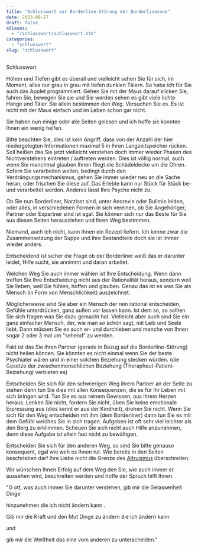 ```yaml
---
title: "Schlusswort zur Borderline-Störung der Borderlinezone"
date: 2023-08-27
draft: false
aliases:
  - "/schlusswort/schlusswort.htm"
categories:
  - "schlusswort"
slug: "schlusswort"
---
```


Schlusswort

Höhen und Tiefen gibt es
überall und vielleicht sehen Sie für sich, im Moment, alles nur grau in grau
mit tiefen dunklen Tälern. So habe ich für Sie auch das Applet programmiert.
Gehen Sie mit der Maus darauf klicken Sie, fahren Sie, bewegen Sie sie und Sie
werden sehen es gibt viele lichte Hänge und Täler. Sie allein bestimmen den
Weg. Versuchen Sie es. Es ist nicht mit der Maus einfach und im Leben schon gar
nicht.

Sie haben nun einige oder
alle Seiten gelesen und ich hoffe sie konnten Ihnen ein wenig helfen.

Bitte beachten Sie, dies ist
kein Angriff, dass von der Anzahl der hier niedergelegten Informationen maximal
5 in Ihren Langzeitspeicher rücken. Soll heißen das Sie jetzt vielleicht
verstehen doch immer wieder Phasen des Nichtverstehens eintreten / auftreten
werden. Dies ist völlig normal, auch wenn Sie manchmal glauben Ihnen fliegt die
Schädeldecke um die Ohren. Sofern Sie verarbeiten wollen, bedingt durch den
Verdrängungsmechanismus, gehen Sie immer wieder neu an die Sache heran, oder
frischen Sie diese auf. Das Erlebte kann nur Stück für Stück be- und
verarbeitet werden. Anderes lässt Ihre Psyche nicht zu.

Ob Sie nun Borderliner, Narzisst
sind, unter Anorexie oder Bulimie leiden, oder alles, in verschiedenen Formen in
sich vereinen, ob Sie Angehöriger, Partner oder Expartner sind ist egal. Sie
können sich nur das Beste für Sie aus diesen Seiten herausziehen und Ihren Weg
bestimmen.

Niemand, auch ich nicht,
kann Ihnen ein Rezept liefern. Ich kenne zwar die Zusammensetzung der Suppe und
ihre Bestandteile doch sie ist immer wieder anders.

Entscheidend ist sicher die
Frage ob der Borderliner weiß das er darunter leidet, Hilfe sucht, sie annimmt
und daran arbeitet.

Welchen Weg Sie auch immer
wählen ist Ihre Entscheidung. Wenn dann treffen Sie Ihre Entscheidung nicht aus
der Rationalität heraus, sondern weil Sie lieben, weil Sie fühlen, hoffen und
glauben. Genau das ist es was Sie als Mensch (in Form von Menschlichkeit)
auszeichnet.

Möglicherweise sind Sie
aber ein Mensch der rein rational entscheiden, Gefühle unterdrücken, ganz
außen vor lassen kann. Ist dem so, so sollten Sie sich fragen was Sie dazu
gemacht hat. Vielleicht aber auch sind Sie ein ganz einfacher Mensch, der, wie
man so schön sagt, mit Leib und Seele liebt. Dann müssen Sie es auch er- und
durchleben und manche von Ihnen sogar 2 oder 3 mal um "sehend" zu
werden.

Fakt ist das Sie ihren
Partner (gerade in Bezug auf die Borderline-Störung) nicht heilen können. Sie
könnten es nicht einmal wenn Sie der beste Psychiater wären und in einer
solchen Beziehung stecken würden. (die Gesetze der zwischenmenschlichen
Beziehung (Therapheut-Patient-Beziehung) verbieten es)

Entscheiden Sie sich für
den schwierigen Weg ihrem Partner an der Seite zu stehen dann tun Sie dies mit
allen Konsequenzen, die es für Ihr Leben mit sich bringen wird. Tun Sie es aus
reinem Gewissen, aus Ihrem Herzen heraus. Lenken Sie nicht, fordern Sie nicht,
üben Sie keine emotionale Erpressung aus (dies kennt er aus der Kindheit),
drohen Sie nicht. Wenn Sie sich für den Weg entscheiden mit ihm (dem
Borderliner) dann tun Sie es mit dem Gefühl welches Sie in sich tragen.
Aufgeben ist oft sehr viel leichter als den Berg zu erklimmen. Scheuen Sie sich
nicht auch Hilfe anzunehmen, denn diese Aufgabe ist allein fast nicht zu
bewältigen.

Entscheiden Sie sich für
den anderen Weg, so sind Sie bitte genauso konsequent, egal wie weh es Ihnen tut.
Wie bereits in den Seiten beschrieben darf Ihre Liebe nicht die Grenze des [Altruismus](https://blz.borderliner.ch/definition/definitionen.htm) überschreiten.

Wir wünschen Ihnen Erfolg
auf dem Weg den Sie, wie auch immer er aussehen wird, beschreiten werden und
hoffe der Spruch hilft
Ihnen.

"G ott,
was auch immer Sie darunter verstehen, gib mir die Gelassenheit Dinge

hinzunehmen die ich nicht ändern kann .

Gib mir die
Kraft und den Mut Dinge zu ändern die ich ändern kann

und

gib mir die
Weißheit das eine vom anderen zu unterscheiden."